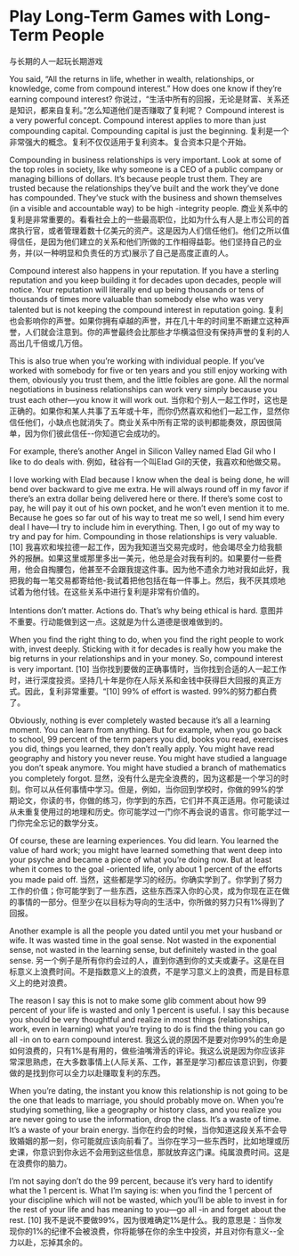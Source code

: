 #  Play Long-Term Games with Long-Term People

与长期的人一起玩长期游戏

You said, “All the returns in life, whether in wealth, relationships, or knowledge, come from compound interest.” How does one know if they’re earning compound interest?
你说过，“生活中所有的回报，无论是财富、关系还是知识，都来自复利。”怎么知道他们是否赚取了复利呢？
Compound interest is a very powerful concept. Compound interest applies to more than just compounding capital. Compounding capital is just the beginning.
复利是一个非常强大的概念。复利不仅仅适用于复利资本。复合资本只是个开始。

Compounding in business relationships is very important. Look at some of the top roles in society, like why someone is a CEO of a public company or managing billions of dollars. It’s because people trust them. They are trusted because the relationships they’ve built and the work they’ve done has compounded. They’ve stuck with the business and shown themselves (in a visible and accountable way) to be high -integrity people.
商业关系中的复利是非常重要的。看看社会上的一些最高职位，比如为什么有人是上市公司的首席执行官，或者管理着数十亿美元的资产。这是因为人们信任他们。他们之所以值得信任，是因为他们建立的关系和他们所做的工作相得益彰。他们坚持自己的业务，并(以一种明显和负责任的方式)展示了自己是高度正直的人。

Compound interest also happens in your reputation. If you have a sterling reputation and you keep building it for decades upon decades, people will notice. Your reputation will literally end up being thousands or tens of thousands of times more valuable than somebody else who was very talented but is not keeping the compound interest in reputation going.
复利也会影响你的声誉。如果你拥有卓越的声誉，并在几十年的时间里不断建立这种声誉，人们就会注意到。你的声誉最终会比那些才华横溢但没有保持声誉的复利的人高出几千倍或几万倍。

This is also true when you’re working with individual people. If you’ve worked with somebody for five or ten years and you still enjoy working with them, obviously you trust them, and the little foibles are gone. All the normal negotiations in business relationships can work very simply because you trust each other—you know it will work out.
当你和个别人一起工作时，这也是正确的。如果你和某人共事了五年或十年，而你仍然喜欢和他们一起工作，显然你信任他们，小缺点也就消失了。商业关系中所有正常的谈判都能奏效，原因很简单，因为你们彼此信任--你知道它会成功的。

For example, there’s another Angel in Silicon Valley named Elad Gil who I like to do deals with.
例如，硅谷有一个叫Elad Gil的天使，我喜欢和他做交易。

I love working with Elad because I know when the deal is being done, he will bend over backward to give me extra. He will always round off in my favor if there’s an extra dollar being delivered here or there. If there’s some cost to pay, he will pay it out of his own pocket, and he won’t even mention it to me. Because he goes so far out of his way to treat me so well, I send him every deal I have—I try to include him in everything. Then, I go out of my way to try and pay for him. Compounding in those relationships is very valuable. [10]
我喜欢和埃拉德一起工作，因为我知道当交易完成时，他会竭尽全力给我额外的报酬。如果这里或那里多出一美元，他总是会对我有利的。如果要付一些费用，他会自掏腰包，他甚至不会跟我提这件事。因为他不遗余力地对我如此好，我把我的每一笔交易都寄给他-我试着把他包括在每一件事上。然后，我不厌其烦地试着为他付钱。在这些关系中进行复利是非常有价值的。

Intentions don’t matter. Actions do. That’s why being ethical is hard.
意图并不重要。行动能做到这一点。这就是为什么道德是很难做到的。

When you find the right thing to do, when you find the right people to work with, invest deeply. Sticking with it for decades is really how you make the big returns in your relationships and in your money. So, compound interest is very important. [10]
当你找到要做的正确事情时，当你找到合适的人一起工作时，进行深度投资。坚持几十年是你在人际关系和金钱中获得巨大回报的真正方式。因此，复利非常重要。“[10]
99% of effort is wasted.
99%的努力都白费了。

Obviously, nothing is ever completely wasted because it’s all a learning moment. You can learn from anything. But for example, when you go back to school, 99 percent of the term papers you did, books you read, exercises you did, things you learned, they don’t really apply. You might have read geography and history you never reuse. You might have studied a language you don’t speak anymore. You might have studied a branch of mathematics you completely forgot.
显然，没有什么是完全浪费的，因为这都是一个学习的时刻。你可以从任何事情中学习。但是，例如，当你回到学校时，你做的99%的学期论文，你读的书，你做的练习，你学到的东西，它们并不真正适用。你可能读过从未重复使用过的地理和历史。你可能学过一门你不再会说的语言。你可能学过一门你完全忘记的数学分支。

Of course, these are learning experiences. You did learn. You learned the value of hard work; you might have learned something that went deep into your psyche and became a piece of what you’re doing now. But at least when it comes to the goal -oriented life, only about 1 percent of the efforts you made paid off.
当然，这些都是学习的经历。你确实学到了。你学到了努力工作的价值；你可能学到了一些东西，这些东西深入你的心灵，成为你现在正在做的事情的一部分。但至少在以目标为导向的生活中，你所做的努力只有1%得到了回报。

Another example is all the people you dated until you met your husband or wife. It was wasted time in the goal sense. Not wasted in the exponential sense, not wasted in the learning sense, but definitely wasted in the goal sense.
另一个例子是所有你约会过的人，直到你遇到你的丈夫或妻子。这是在目标意义上浪费时间。不是指数意义上的浪费，不是学习意义上的浪费，而是目标意义上的绝对浪费。

The reason I say this is not to make some glib comment about how 99 percent of your life is wasted and only 1 percent is useful. I say this because you should be very thoughtful and realize in most things (relationships, work, even in learning) what you’re trying to do is find the thing you can go all -in on to earn compound interest.
我这么说的原因不是要对你99%的生命是如何浪费的，只有1%是有用的，做些油嘴滑舌的评论。我这么说是因为你应该非常深思熟虑，在大多数事情上(人际关系、工作，甚至是学习)都应该意识到，你要做的是找到你可以全力以赴赚取复利的东西。

When you’re dating, the instant you know this relationship is not going to be the one that leads to marriage, you should probably move on. When you’re studying something, like a geography or history class, and you realize you are never going to use the information, drop the class. It’s a waste of time. It’s a waste of your brain energy.
当你在约会的时候，当你知道这段关系不会导致婚姻的那一刻，你可能就应该向前看了。当你在学习一些东西时，比如地理或历史课，你意识到你永远不会用到这些信息，那就放弃这门课。纯属浪费时间。这是在浪费你的脑力。

I’m not saying don’t do the 99 percent, because it’s very hard to identify what the 1 percent is. What I’m saying is: when you find the 1 percent of your discipline which will not be wasted, which you’ll be able to invest in for the rest of your life and has meaning to you—go all -in and forget about the rest. [10]
我不是说不要做99%，因为很难确定1%是什么。我的意思是：当你发现你的1%的纪律不会被浪费，你将能够在你的余生中投资，并且对你有意义--全力以赴，忘掉其余的。
